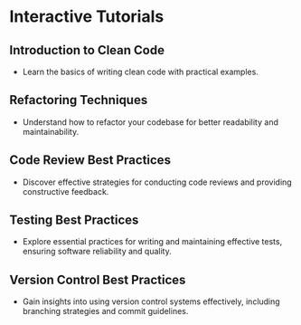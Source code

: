 # Interactive Tutorials

## Introduction to Clean Code
- Learn the basics of writing clean code with practical examples.

## Refactoring Techniques
- Understand how to refactor your codebase for better readability and maintainability.

## Code Review Best Practices
- Discover effective strategies for conducting code reviews and providing constructive feedback.

## Testing Best Practices
- Explore essential practices for writing and maintaining effective tests, ensuring software reliability and quality.

## Version Control Best Practices
- Gain insights into using version control systems effectively, including branching strategies and commit guidelines.
